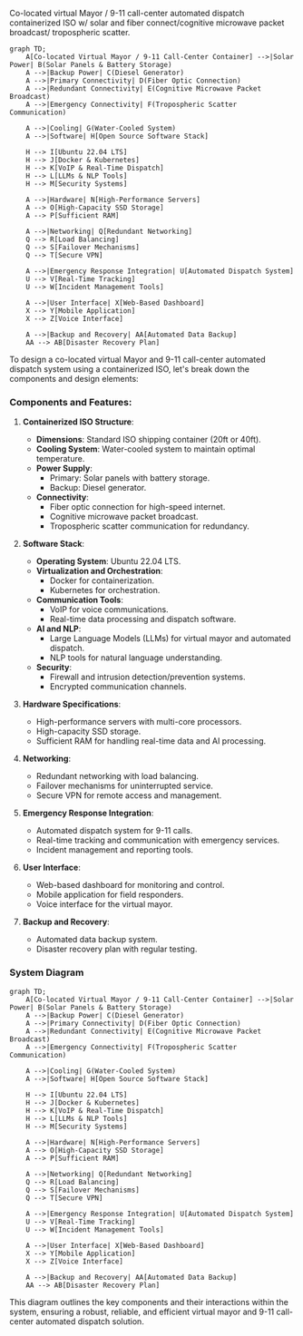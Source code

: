 Co-located virtual Mayor / 9-11 call-center automated dispatch containerized ISO w/ solar and fiber connect/cognitive microwave packet broadcast/ tropospheric scatter.

```mermaid
graph TD;
    A[Co-located Virtual Mayor / 9-11 Call-Center Container] -->|Solar Power| B(Solar Panels & Battery Storage)
    A -->|Backup Power| C(Diesel Generator)
    A -->|Primary Connectivity| D(Fiber Optic Connection)
    A -->|Redundant Connectivity| E(Cognitive Microwave Packet Broadcast)
    A -->|Emergency Connectivity| F(Tropospheric Scatter Communication)
    
    A -->|Cooling| G(Water-Cooled System)
    A -->|Software| H[Open Source Software Stack]
    
    H --> I[Ubuntu 22.04 LTS]
    H --> J[Docker & Kubernetes]
    H --> K[VoIP & Real-Time Dispatch]
    H --> L[LLMs & NLP Tools]
    H --> M[Security Systems]
    
    A -->|Hardware| N[High-Performance Servers]
    A --> O[High-Capacity SSD Storage]
    A --> P[Sufficient RAM]
    
    A -->|Networking| Q[Redundant Networking]
    Q --> R[Load Balancing]
    Q --> S[Failover Mechanisms]
    Q --> T[Secure VPN]
    
    A -->|Emergency Response Integration| U[Automated Dispatch System]
    U --> V[Real-Time Tracking]
    U --> W[Incident Management Tools]
    
    A -->|User Interface| X[Web-Based Dashboard]
    X --> Y[Mobile Application]
    X --> Z[Voice Interface]

    A -->|Backup and Recovery| AA[Automated Data Backup]
    AA --> AB[Disaster Recovery Plan]
```

To design a co-located virtual Mayor and 9-11 call-center automated dispatch system using a containerized ISO, let's break down the components and design elements:

### Components and Features:
1. **Containerized ISO Structure**:
   - **Dimensions**: Standard ISO shipping container (20ft or 40ft).
   - **Cooling System**: Water-cooled system to maintain optimal temperature.
   - **Power Supply**:
     - Primary: Solar panels with battery storage.
     - Backup: Diesel generator.
   - **Connectivity**:
     - Fiber optic connection for high-speed internet.
     - Cognitive microwave packet broadcast.
     - Tropospheric scatter communication for redundancy.

2. **Software Stack**:
   - **Operating System**: Ubuntu 22.04 LTS.
   - **Virtualization and Orchestration**:
     - Docker for containerization.
     - Kubernetes for orchestration.
   - **Communication Tools**:
     - VoIP for voice communications.
     - Real-time data processing and dispatch software.
   - **AI and NLP**:
     - Large Language Models (LLMs) for virtual mayor and automated dispatch.
     - NLP tools for natural language understanding.
   - **Security**:
     - Firewall and intrusion detection/prevention systems.
     - Encrypted communication channels.

3. **Hardware Specifications**:
   - High-performance servers with multi-core processors.
   - High-capacity SSD storage.
   - Sufficient RAM for handling real-time data and AI processing.

4. **Networking**:
   - Redundant networking with load balancing.
   - Failover mechanisms for uninterrupted service.
   - Secure VPN for remote access and management.

5. **Emergency Response Integration**:
   - Automated dispatch system for 9-11 calls.
   - Real-time tracking and communication with emergency services.
   - Incident management and reporting tools.

6. **User Interface**:
   - Web-based dashboard for monitoring and control.
   - Mobile application for field responders.
   - Voice interface for the virtual mayor.

7. **Backup and Recovery**:
   - Automated data backup system.
   - Disaster recovery plan with regular testing.

### System Diagram
```mermaid
graph TD;
    A[Co-located Virtual Mayor / 9-11 Call-Center Container] -->|Solar Power| B(Solar Panels & Battery Storage)
    A -->|Backup Power| C(Diesel Generator)
    A -->|Primary Connectivity| D(Fiber Optic Connection)
    A -->|Redundant Connectivity| E(Cognitive Microwave Packet Broadcast)
    A -->|Emergency Connectivity| F(Tropospheric Scatter Communication)
    
    A -->|Cooling| G(Water-Cooled System)
    A -->|Software| H[Open Source Software Stack]
    
    H --> I[Ubuntu 22.04 LTS]
    H --> J[Docker & Kubernetes]
    H --> K[VoIP & Real-Time Dispatch]
    H --> L[LLMs & NLP Tools]
    H --> M[Security Systems]
    
    A -->|Hardware| N[High-Performance Servers]
    A --> O[High-Capacity SSD Storage]
    A --> P[Sufficient RAM]
    
    A -->|Networking| Q[Redundant Networking]
    Q --> R[Load Balancing]
    Q --> S[Failover Mechanisms]
    Q --> T[Secure VPN]
    
    A -->|Emergency Response Integration| U[Automated Dispatch System]
    U --> V[Real-Time Tracking]
    U --> W[Incident Management Tools]
    
    A -->|User Interface| X[Web-Based Dashboard]
    X --> Y[Mobile Application]
    X --> Z[Voice Interface]

    A -->|Backup and Recovery| AA[Automated Data Backup]
    AA --> AB[Disaster Recovery Plan]
```

This diagram outlines the key components and their interactions within the system, ensuring a robust, reliable, and efficient virtual mayor and 9-11 call-center automated dispatch solution.
